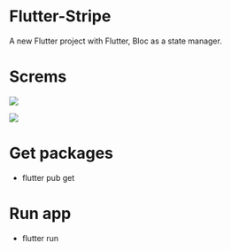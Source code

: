 # Flutter-Stripe

A new Flutter project with Flutter, Bloc as a state manager.

# Screms

![](https://i.ibb.co/wZmq1fD/Screenshot-1642951506.png) 


![](https://i.ibb.co/wZmq1fD/Screenshot-1642951506.png)


# Get packages

- flutter pub get

# Run app

- flutter run


